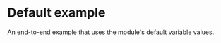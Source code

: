 # Default example

An end-to-end example that uses the module's default variable values.

<!-- Add your example and link to it from the module's main readme file. -->
